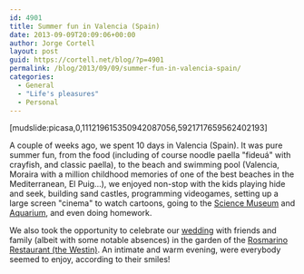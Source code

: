 ```yaml
---
id: 4901
title: Summer fun in Valencia (Spain)
date: 2013-09-09T20:09:06+00:00
author: Jorge Cortell
layout: post
guid: https://cortell.net/blog/?p=4901
permalink: /blog/2013/09/09/summer-fun-in-valencia-spain/
categories:
  - General
  - "Life's pleasures"
  - Personal
---
```

[mudslide:picasa,0,111219615350942087056,5921717659562402193]

A couple of weeks ago, we spent 10 days in Valencia (Spain). It was pure summer fun, from the food (including of course noodle paella "fideuá" with crayfish, and classic paella), to the beach and swimming pool (Valencia, Moraira with a million childhood memories of one of the best beaches in the Mediterranean, El Puig...), we enjoyed non-stop with the kids playing hide and seek, building sand castles, programming videogames, setting up a large screen "cinema" to watch cartoons, going to the <a title="https://www.cac.es/museo/" href="https://www.cac.es/museo/" target="_blank">Science Museum</a> and <a title="https://www.cac.es/oceanografic/" href="https://www.cac.es/oceanografic/" target="_blank">Aquarium</a>, and even doing homework.

We also took the opportunity to celebrate our <a title="https://www.theknot.com/wedding/Stephanie-and-Jorge" href="https://www.theknot.com/wedding/Stephanie-and-Jorge" target="_blank">wedding</a> with friends and family (albeit with some notable absences) in the garden of the <a title="https://www.westinvalencia.com/en/Rosmarino_restaurant" href="https://www.westinvalencia.com/en/Rosmarino_restaurant" target="_blank">Rosmarino Restaurant (the Westin)</a>. An intimate and warm evening, were everybody seemed to enjoy, according to their smiles!